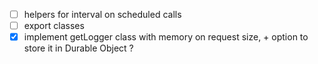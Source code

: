 - [ ] helpers for interval on scheduled calls
- [ ] export classes
- [x] implement getLogger class with memory on request size, + option to store it in Durable Object ?
